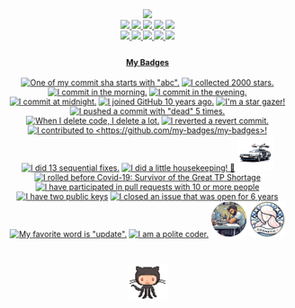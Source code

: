 <div align="center">
  <a href="https://www.qoo.monster">
    <img src="https://capsule-render.vercel.app/api?type=waving&color=gradient&customColorList=6&height=120&section=header&text=qo̱ọmŏ̎n&fontSize=32&animation=fadeIn&fontAlignY=30&desc=%F0%9F%8C%B3%20Go%20for%20it.&descSize=12&descAlignY=46&descAlign=54.5">
  </a>
</div>

<div align="center">  
  
  <!--- show all trophies: https://github-profile-trophy.vercel.app/?username=qoomon&column=-1 --->
  <a href="https://github.com/ryo-ma/github-profile-trophy#readme">
    <picture>
      <source media="(prefers-color-scheme: dark)" 
      srcset="https://github-profile-trophy.vercel.app/?username=qoomon&row=1&column=1&no-frame=true&no-bg=true&title=LongTimeUser&theme=darkhub">
      <img src="https://github-profile-trophy.vercel.app/?username=qoomon&row=1&column=1&no-frame=true&no-bg=true&title=LongTimeUser">
    </picture>
  </a>
  <a href="https://github.com/ryo-ma/github-profile-trophy#readme">
    <picture>
      <source media="(prefers-color-scheme: dark)" 
        srcset="https://github-profile-trophy.vercel.app/?username=qoomon&row=1&column=1&no-frame=true&no-bg=true&title=Experience&theme=darkhub">
      <img src="https://github-profile-trophy.vercel.app/?username=qoomon&row=1&column=1&no-frame=true&no-bg=true&title=Experience">
    </picture>
  </a>
  <a href="https://github.com/ryo-ma/github-profile-trophy#readme">
    <picture>
      <source media="(prefers-color-scheme: dark)" 
        srcset="https://github-profile-trophy.vercel.app/?username=qoomon&row=1&column=1&no-frame=true&no-bg=true&title=Stars&theme=darkhub">
      <img src="https://github-profile-trophy.vercel.app/?username=qoomon&row=1&column=1&no-frame=true&no-bg=true&title=Stars">
    </picture>
  </a>
  <a href="https://github.com/ryo-ma/github-profile-trophy#readme">
    <picture>
      <source media="(prefers-color-scheme: dark)" 
        srcset="https://github-profile-trophy.vercel.app/?username=qoomon&row=1&column=1&no-frame=true&no-bg=true&title=Repositories&theme=darkhub">
      <img src="https://github-profile-trophy.vercel.app/?username=qoomon&row=1&column=1&no-frame=true&no-bg=true&title=Repositories">
    </picture>
  </a>
  <a href="https://github.com/ryo-ma/github-profile-trophy#readme">
    <picture>
      <source media="(prefers-color-scheme: dark)" 
        srcset="https://github-profile-trophy.vercel.app/?username=qoomon&row=1&column=1&no-frame=true&no-bg=true&title=MultiLanguage&theme=darkhub">
      <img src="https://github-profile-trophy.vercel.app/?username=qoomon&row=1&column=1&no-frame=true&no-bg=true&title=MultiLanguage">
    </picture>
  </a>
  <br>
  
  <a href="https://github.com/ryo-ma/github-profile-trophy#readme">
    <picture>
      <source media="(prefers-color-scheme: dark)" 
        srcset="https://github-profile-trophy.vercel.app/?username=qoomon&row=1&column=1&no-frame=true&no-bg=true&title=Commits&theme=darkhub">
      <img src="https://github-profile-trophy.vercel.app/?username=qoomon&row=1&column=1&no-frame=true&no-bg=true&title=Commits">
    </picture>
  </a>
  <a href="https://github.com/ryo-ma/github-profile-trophy#readme">
    <picture>
      <source media="(prefers-color-scheme: dark)" 
        srcset="https://github-profile-trophy.vercel.app/?username=qoomon&row=1&column=1&no-frame=true&no-bg=true&title=PullRequest&theme=darkhub">
      <img src="https://github-profile-trophy.vercel.app/?username=qoomon&row=1&column=1&no-frame=true&no-bg=true&title=PullRequest">
    </picture>
  </a>
  <a href="https://github.com/ryo-ma/github-profile-trophy#readme">
    <picture>
      <source media="(prefers-color-scheme: dark)" 
        srcset="https://github-profile-trophy.vercel.app/?username=qoomon&row=1&column=1&no-frame=true&no-bg=true&title=Issues&theme=darkhub">
      <img src="https://github-profile-trophy.vercel.app/?username=qoomon&row=1&column=1&no-frame=true&no-bg=true&title=Issues">
    </picture>
  </a>
  <a href="https://github.com/ryo-ma/github-profile-trophy#readme">
    <picture>
      <source media="(prefers-color-scheme: dark)" 
        srcset="https://github-profile-trophy.vercel.app/?username=qoomon&row=1&column=1&no-frame=true&no-bg=true&title=Followers&theme=darkhub">
      <img src="https://github-profile-trophy.vercel.app/?username=qoomon&row=1&column=1&no-frame=true&no-bg=true&title=Followers">
    </picture>
  </a>
  <a href="https://github.com/ryo-ma/github-profile-trophy#readme">
    <picture>
      <source media="(prefers-color-scheme: dark)" 
        srcset="https://github-profile-trophy.vercel.app/?username=qoomon&row=1&column=1&no-frame=true&no-bg=true&title=Reviews&theme=darkhub">
      <img src="https://github-profile-trophy.vercel.app/?username=qoomon&row=1&column=1&no-frame=true&no-bg=true&title=Reviews">
    </picture>
  </a>
</div>

## 

<div align="center">
<!-- my-badges start -->
<h4><a href="https://github.com/my-badges/my-badges">My Badges</a></h4>

<a href="my-badges/abc-commit.md"><img src="https://github.com/my-badges/my-badges/blob/master/src/all-badges/abc-commit/abc-commit.png?raw=true" alt="One of my commit sha starts with &quot;abc&quot;." title="One of my commit sha starts with &quot;abc&quot;." width="64"></a>
<a href="my-badges/stars-2000.md"><img src="https://github.com/my-badges/my-badges/blob/master/src/all-badges/stars/stars-2000.png?raw=true" alt="I collected 2000 stars." title="I collected 2000 stars." width="64"></a>
<a href="my-badges/morning-commits.md"><img src="https://github.com/my-badges/my-badges/blob/master/src/all-badges/time-of-commit/morning-commits.png?raw=true" alt="I commit in the morning." title="I commit in the morning." width="64"></a>
<a href="my-badges/evening-commits.md"><img src="https://github.com/my-badges/my-badges/blob/master/src/all-badges/time-of-commit/evening-commits.png?raw=true" alt="I commit in the evening." title="I commit in the evening." width="64"></a>
<a href="my-badges/midnight-commits.md"><img src="https://github.com/my-badges/my-badges/blob/master/src/all-badges/time-of-commit/midnight-commits.png?raw=true" alt="I commit at midnight." title="I commit at midnight." width="64"></a>
<a href="my-badges/github-anniversary-10.md"><img src="https://github.com/my-badges/my-badges/blob/master/src/all-badges/github-anniversary/github-anniversary-10.png?raw=true" alt="I joined GitHub 10 years ago." title="I joined GitHub 10 years ago." width="64"></a>
<a href="my-badges/star-gazer.md"><img src="https://github.com/my-badges/my-badges/blob/master/src/all-badges/star-gazer/star-gazer.png?raw=true" alt="I&apos;m a star gazer!" title="I&apos;m a star gazer!" width="64"></a>
<a href="my-badges/dead-commit.md"><img src="https://github.com/my-badges/my-badges/blob/master/src/all-badges/dead-commit/dead-commit.png?raw=true" alt="I pushed a commit with &quot;dead&quot; 5 times." title="I pushed a commit with &quot;dead&quot; 5 times." width="64"></a>
<a href="my-badges/mass-delete-commit-10k.md"><img src="https://github.com/my-badges/my-badges/blob/master/src/all-badges/mass-delete-commit/mass-delete-commit-10k.png?raw=true" alt="When I delete code, I delete a lot." title="When I delete code, I delete a lot." width="64"></a>
<a href="my-badges/revert-revert-commit.md"><img src="https://github.com/my-badges/my-badges/blob/master/src/all-badges/revert-revert-commit/revert-revert-commit.png?raw=true" alt="I reverted a revert commit." title="I reverted a revert commit." width="64"></a>
<a href="my-badges/my-badges-contributor.md"><img src="https://github.com/my-badges/my-badges/blob/master/src/all-badges/my-badges-contributor/my-badges-contributor.png?raw=true" alt="I contributed to &lt;https://github.com/my-badges/my-badges&gt;!" title="I contributed to &lt;https://github.com/my-badges/my-badges&gt;!" width="64"></a>
<a href="my-badges/fix-6+.md"><img src="https://github.com/my-badges/my-badges/blob/master/src/all-badges/fix-commit/fix-6+.png?raw=true" alt="I did 13 sequential fixes." title="I did 13 sequential fixes." width="64"></a>
<a href="my-badges/chore-commit.md"><img src="https://github.com/my-badges/my-badges/blob/master/src/all-badges/chore-commit/chore-commit.png?raw=true" alt="I did a little housekeeping! 🧹" title="I did a little housekeeping! 🧹" width="64"></a>
<a href="my-badges/delorean.md"><img src="https://github.com/my-badges/my-badges/blob/master/src/all-badges/delorean/delorean.png?raw=true" alt="I committed on the day Doctor Emmett Brown invented the flux capacitor!" title="I committed on the day Doctor Emmett Brown invented the flux capacitor!" width="64"></a>
<a href="my-badges/covid-19.md"><img src="https://github.com/my-badges/my-badges/blob/master/src/all-badges/covid-19/covid-19.png?raw=true" alt="I rolled before Covid-19: Survivor of the Great TP Shortage" title="I rolled before Covid-19: Survivor of the Great TP Shortage" width="64"></a>
<a href="my-badges/pr-collaboration-10.md"><img src="https://github.com/my-badges/my-badges/blob/master/src/all-badges/pr-collaboration/pr-collaboration-10.png?raw=true" alt="I have participated in pull requests with 10 or more people" title="I have participated in pull requests with 10 or more people" width="64"></a>
<a href="my-badges/public-keys-2.md"><img src="https://github.com/my-badges/my-badges/blob/master/src/all-badges/public-keys/public-keys-2.png?raw=true" alt="I have two public keys" title="I have two public keys" width="64"></a>
<a href="my-badges/old-issue-6.md"><img src="https://github.com/my-badges/my-badges/blob/master/src/all-badges/old-issue/old-issue-6.png?raw=true" alt="I closed an issue that was open for 6 years" title="I closed an issue that was open for 6 years" width="64"></a>
<a href="my-badges/favorite-word.md"><img src="https://github.com/my-badges/my-badges/blob/master/src/all-badges/favorite-word/favorite-word.png?raw=true" alt="My favorite word is &quot;update&quot;." title="My favorite word is &quot;update&quot;." width="64"></a>
<a href="my-badges/polite-coder.md"><img src="https://github.com/my-badges/my-badges/blob/master/src/all-badges/polite-coder/polite-coder.png?raw=true" alt="I am a polite coder." title="I am a polite coder." width="64"></a>
<a href="my-badges/sleepy-coder.md"><img src="https://github.com/my-badges/my-badges/blob/master/src/all-badges/time-of-commit/sleepy-coder.png?raw=true" alt="I am a sleepy coder." title="I am a sleepy coder." width="64"></a>
<a href="my-badges/cosmetic-commit.md"><img src="https://github.com/my-badges/my-badges/blob/master/src/all-badges/cosmetic-commit/cosmetic-commit.png?raw=true" alt="I made cosmetic commit." title="I made cosmetic commit." width="64"></a>
<!-- my-badges end -->

</div>

##
<br>

<div align="center">  
  <a href="https://github-profile-trophy.vercel.app/?username=qoomon">
    <img height="64" src="octocat.gif">
  </a>
  <br><br>
  <picture>
    <source media="(prefers-color-scheme: dark)"
      srcset="https://github-readme-stats.vercel.app/api/pin/?username=qoomon&repo=git-conventional-commits&title_color=4493f8&icon_color=8d96a0&text_color=8d96a0&bg_color=0c1117&border_color=30363e&description_lines_count=2">
    <img alt="" height="125" src="https://github-readme-stats.vercel.app/api/pin/?username=qoomon&repo=git-conventional-commits&theme=default_repocard&description_lines_count=2">
  </picture>
  <picture>
    <source media="(prefers-color-scheme: dark)"
      srcset="https://github-readme-stats.vercel.app/api/pin/?username=qoomon&repo=actions--access-token&title_color=4493f8&icon_color=8d96a0&text_color=8d96a0&bg_color=0c1117&border_color=30363e&description_lines_count=2">
    <img alt="" height="125" src="https://github-readme-stats.vercel.app/api/pin/?username=qoomon&repo=actions--access-token&theme=default_repocard&description_lines_count=2">
  </picture>
  <picture>
    <source media="(prefers-color-scheme: dark)"
      srcset="https://github-readme-stats.vercel.app/api/pin/?username=qoomon&repo=gradle-git-versioning-plugin&title_color=4493f8&icon_color=8d96a0&text_color=8d96a0&bg_color=0c1117&border_color=30363e&description_lines_count=2">
    <img alt="" height="125" src="https://github-readme-stats.vercel.app/api/pin/?username=qoomon&repo=gradle-git-versioning-plugin&theme=default_repocard&description_lines_count=2">
  </picture>
  <picture>
    <source media="(prefers-color-scheme: dark)"
      srcset="https://github-readme-stats.vercel.app/api/pin/?username=qoomon&repo=docker-host&title_color=4493f8&icon_color=8d96a0&text_color=8d96a0&bg_color=0c1117&border_color=30363e&description_lines_count=2">
    <img alt="" height="125" src="https://github-readme-stats.vercel.app/api/pin/?username=qoomon&repo=docker-host&theme=default_repocard&description_lines_count=2">
  </picture>
  <picture>
    <source media="(prefers-color-scheme: dark)"
      srcset="https://github-readme-stats.vercel.app/api/pin/?username=qoomon&repo=Jira-Issue-Card-Printer&title_color=4493f8&icon_color=8d96a0&text_color=8d96a0&bg_color=0c1117&border_color=30363e&description_lines_count=2">
    <img alt="" height="125" src="https://github-readme-stats.vercel.app/api/pin/?username=qoomon&repo=Jira-Issue-Card-Printer&theme=default_repocard&description_lines_count=2">
  </picture>
  <picture>
    <source media="(prefers-color-scheme: dark)"
      srcset="https://github-readme-stats.vercel.app/api/pin/?username=qoomon&repo=banking-swift-messages-java&title_color=4493f8&icon_color=8d96a0&text_color=8d96a0&bg_color=0c1117&border_color=30363e&description_lines_count=2">
    <img alt="" height="125" src="https://github-readme-stats.vercel.app/api/pin/?username=qoomon&repo=banking-swift-messages-java&theme=default_repocard&description_lines_count=2">
  </picture>
  <picture>
    <source media="(prefers-color-scheme: dark)"
      srcset="https://github-readme-stats.vercel.app/api/pin/?username=qoomon&repo=aws-s3-bucket-browser&title_color=4493f8&icon_color=8d96a0&text_color=8d96a0&bg_color=0c1117&border_color=30363e&description_lines_count=2">
    <img alt="" height="125" src="https://github-readme-stats.vercel.app/api/pin/?username=qoomon&repo=aws-s3-bucket-browser&theme=default_repocard&description_lines_count=2">
  </picture>
  <picture>
    <source media="(prefers-color-scheme: dark)"
      srcset="https://github-readme-stats.vercel.app/api/pin/?username=qoomon&repo=otp-authenticator-webapp&title_color=4493f8&icon_color=8d96a0&text_color=8d96a0&bg_color=0c1117&border_color=30363e&description_lines_count=2">
    <img alt="" height="125" src="https://github-readme-stats.vercel.app/api/pin/?username=qoomon&repo=otp-authenticator-webapp&theme=default_repocard&description_lines_count=2">
  </picture>
  <picture>
    <source media="(prefers-color-scheme: dark)"
      srcset="https://github-readme-stats.vercel.app/api/pin/?username=qoomon&repo=aws-s3-bucket-browser&title_color=4493f8&icon_color=8d96a0&text_color=8d96a0&bg_color=0c1117&border_color=30363e&description_lines_count=2">
    <img alt="" height="125" src="https://github-readme-stats.vercel.app/api/pin/?username=qoomon&repo=aws-s3-bucket-browser&theme=default_repocard&description_lines_count=2">
  </picture>
  <picture>
    <source media="(prefers-color-scheme: dark)"
      srcset="https://github-readme-stats.vercel.app/api/pin/?username=qoomon&repo=yolo-secret&title_color=4493f8&icon_color=8d96a0&text_color=8d96a0&bg_color=0c1117&border_color=30363e&description_lines_count=2">
    <img alt="" height="125" src="https://github-readme-stats.vercel.app/api/pin/?username=qoomon&repo=yolo-secret&theme=default_repocard&description_lines_count=2">
  </picture>
  <picture>
    <source media="(prefers-color-scheme: dark)"
      srcset="https://github-readme-stats.vercel.app/api/pin/?username=qoomon&repo=time-timer-webapp&title_color=4493f8&icon_color=8d96a0&text_color=8d96a0&bg_color=0c1117&border_color=30363e&description_lines_count=2">
    <img alt="" height="125" src="https://github-readme-stats.vercel.app/api/pin/?username=qoomon&repo=time-timer-webapp&theme=default_repocard&description_lines_count=2">
  </picture>
  <picture>
    <source media="(prefers-color-scheme: dark)"
      srcset="https://github-readme-stats.vercel.app/api/pin/?username=qoomon&repo=meeting-cash-creep&title_color=4493f8&icon_color=8d96a0&text_color=8d96a0&bg_color=0c1117&border_color=30363e&description_lines_count=2">
    <img alt="" height="125" src="https://github-readme-stats.vercel.app/api/pin/?username=qoomon&repo=meeting-cash-creep&theme=default_repocard&description_lines_count=2">
  </picture>
</div>

<br>

<div align="center">  
  <picture>
    <source media="(prefers-color-scheme: dark)"
      srcset="https://github-readme-stats.vercel.app/api/gist?id=5dfcdf8eec66a051ecd85625518cfd13&title_color=4493f8&icon_color=8d96a0&text_color=8d96a0&bg_color=0c1117&border_color=30363e">
    <img alt="" height="10" src="https://github-readme-stats.vercel.app/api/gist?id=5dfcdf8eec66a051ecd85625518cfd13&theme=default_repocard">
  </picture>
</div>

